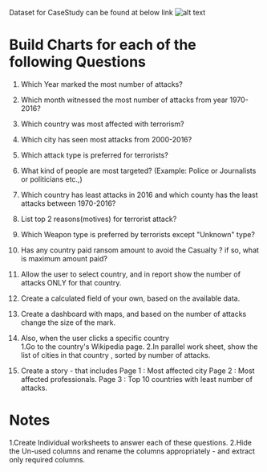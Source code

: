 Dataset for CaseStudy can be found at below link
![alt text](https://www.kaggle.com/START-UMD/gtd/data)

# Build Charts for each of the following Questions

1. Which Year marked the most number of attacks?
2. Which month witnessed the most number of attacks from year 1970-2016?
3. Which country was most affected with terrorism?
4. Which city has seen most attacks from 2000-2016?
5. Which attack type is preferred for terrorists?
6. What kind of people are most targeted? (Example: Police or Journalists or politicians etc.,)
7. Which country has least attacks in 2016 and which county has the least attacks between 1970-2016?
8. List top 2 reasons(motives) for terrorist attack?
9. Which Weapon type is preferred by terrorists except "Unknown" type?
10. Has any country paid ransom amount to avoid the Casualty ? if so, what is maximum amount paid?
11. Allow the user to select country, and in report show the number of attacks ONLY for that country.
12. Create a calculated field of your own, based on the available data.
13. Create a dashboard with maps, and based on the number of attacks change the size of the mark. 
14. Also, when the user clicks a specific country  
	1.Go to the country's Wikipedia page.
	2.In parallel work sheet, show the list of cities in that country , sorted by number of attacks.

15. Create a story - that includes
		Page 1 : Most affected city
		Page 2 : Most affected professionals.
		Page 3 : Top 10 countries with least number of attacks. 

# Notes
1.Create Individual worksheets to answer each of these questions.
2.Hide the Un-used columns and rename the columns appropriately - and extract only required columns.





